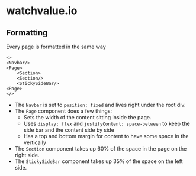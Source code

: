 # watchvalue.io

## Formatting

Every page is formatted in the same way

```
<>
<Navbar/>
<Page>
    <Section>
    <Section/>
    <StickySideBar/>
<Page>
</>
```

- The `Navbar` is set to `position: fixed` and lives right under the root div.
- The `Page` component does a few things:
  - Sets the width of the content sitting inside the page.
  - Uses `display: flex` and `justifyContent: space-between` to keep the side bar and the content side by side
  - Has a top and bottom margin for content to have some space in the vertically
- The `Section` component takes up 60% of the space in the page on the right side.
- The `StickySideBar` component takes up 35% of the space on the left side.
